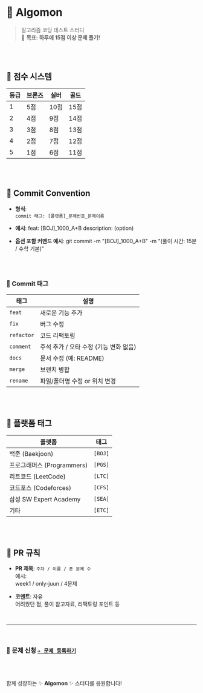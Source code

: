 # 📌 Algomon

> 알고리즘 코딩 테스트 스터디  
> 🎯 **목표: 하루에 15점 이상 문제 풀기!**


<br><br>

## 🫧 점수 시스템

| 등급 | 브론즈 | 실버 | 골드 |
|------|--------|------|------|
| 1    | 5점    | 10점 | 15점 |
| 2    | 4점    | 9점  | 14점 |
| 3    | 3점    | 8점  | 13점 |
| 4    | 2점    | 7점  | 12점 |
| 5    | 1점    | 6점  | 11점 |

<br><br>


## 🫧 Commit Convention

- **형식**:  
  `commit 태그: [플랫폼]_문제번호_문제이름`

- **예시**:
  feat: [BOJ]_1000_A+B
  description: (option)

- **옵션 포함 커맨드 예시**:
  git commit -m "[BOJ]_1000_A+B" -m "(풀이 시간: 15분 / 수학 기본)"

<br><br>

### 🔖 Commit 태그

| 태그       | 설명                                  |
|------------|---------------------------------------|
| `feat`     | 새로운 기능 추가                      |
| `fix`      | 버그 수정                             |
| `refactor` | 코드 리팩토링                         |
| `comment`  | 주석 추가 / 오타 수정 (기능 변화 없음) |
| `docs`     | 문서 수정 (예: README)                |
| `merge`    | 브랜치 병합                           |
| `rename`   | 파일/폴더명 수정 or 위치 변경         |


<br><br>

## 🫧 플랫폼 태그

| 플랫폼                   | 태그   |
|--------------------------|--------|
| 백준 (Baekjoon)          | `[BOJ]` |
| 프로그래머스 (Programmers)| `[PGS]` |
| 리트코드 (LeetCode)       | `[LTC]` |
| 코드포스 (Codeforces)     | `[CFS]` |
| 삼성 SW Expert Academy   | `[SEA]` |
| 기타                      | `[ETC]` |

<br><br>


## 🫧 PR 규칙

- **PR 제목**: `주차 / 이름 / 푼 문제 수`  
예시:  
week1 / only-juun / 4문제


- **코멘트**: 자유  
   어려웠던 점, 풀이 참고자료, 리팩토링 포인트 등
  
<br>

---

<br>

### 🧩 문제 신청 [`✈ 문제 등록하기`](https://github.com/S0HYUNN/Algomon/issues)


<br><br>

함께 성장하는 ✨ **Algomon** ✨ 스터디를 응원합니다!
